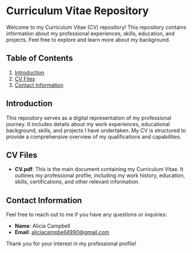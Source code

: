# Curriculum Vitae Repository

Welcome to my Curriculum Vitae (CV) repository! This repository contains information about my professional experiences, skills, education, and projects. Feel free to explore and learn more about my background.

## Table of Contents

1. [Introduction](#introduction)
2. [CV Files](#cv-files)
3. [Contact Information](#contact-information)

## Introduction

This repository serves as a digital representation of my professional journey. It includes details about my work experiences, educational background, skills, and projects I have undertaken. My CV is structured to provide a comprehensive overview of my qualifications and capabilities.

## CV Files

- **CV.pdf**: This is the main document containing my Curriculum Vitae. It outlines my professional profile, including my work history, education, skills, certifications, and other relevant information.

## Contact Information

Feel free to reach out to me if you have any questions or inquiries:

- **Name**: Alicia Campbell
- **Email**: aliciacampbell4990@gmail.com

Thank you for your interest in my professional profile!
